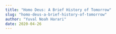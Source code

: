 ```yaml
---
title: "Homo Deus: A Brief History of Tomorrow"
slug: "homo-deus-a-brief-history-of-tomorrow"
author: "Yuval Noah Harari"
date: 2020-04-26
---
```

